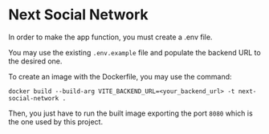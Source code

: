# Next Social Network

In order to make the app function, you must create a .env file.

You may use the existing `.env.example` file and populate the backend URL to the desired one.

To create an image with the Dockerfile, you may use the command:

`docker build --build-arg VITE_BACKEND_URL=<your_backend_url> -t next-social-network .`

Then, you just have to run the built image exporting the port `8080` which is the one used by this project.